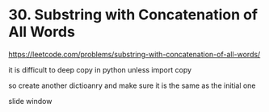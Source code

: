 # 30. Substring with Concatenation of All Words

https://leetcode.com/problems/substring-with-concatenation-of-all-words/

it is difficult to deep copy in python unless import copy

so create another dictioanry and make sure it is the same as the initial one

slide window